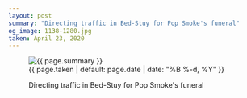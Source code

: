 ```yaml
---
layout: post
summary: "Directing traffic in Bed-Stuy for Pop Smoke's funeral"
og_image: 1138-1280.jpg
taken: April 23, 2020
---
```


<figure class="post">
<img alt="{{ page.summary }}" sizes="(min-width: 700px) 50vw, calc(100vw - 2rem)" src="{{ site.assets_url }}/1138-640.jpg" srcset="{{ site.assets_url }}/1138-320.jpg 320w, {{ site.assets_url }}/1138-640.jpg 640w, {{ site.assets_url }}/1138-960.jpg 960w, {{ site.assets_url }}/1138-1280.jpg 1280w"/>
<figcaption>
<time>{{ page.taken | default: page.date | date: "%B %-d, %Y" }}</time>
<p>Directing traffic in Bed-Stuy for Pop Smoke's funeral</p>
</figcaption>
</figure>
